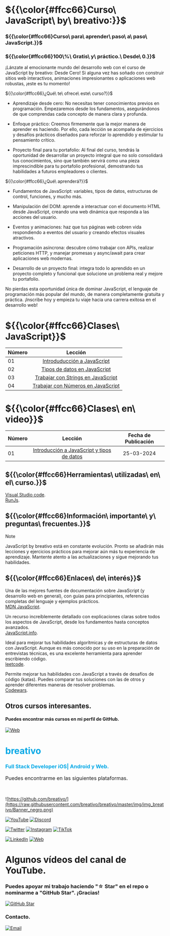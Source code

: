 # ${{\color{#ffcc66}Curso\ JavaScript\ by\ breativo:}}$
### ${{\color{#ffcc66}Curso\ para\ aprender\ paso\ a\ paso\ JavaScript.}}$
### ${{\color{#ffcc66}100\%\ Gratis\ y\ práctico.\ Desde\ 0.}}$


¡Lánzate al emocionante mundo del desarrollo web con el curso de JavaScript by breativo: Desde Cero! Si alguna vez has soñado con construir sitios web interactivos, animaciones impresionantes o aplicaciones web robustas, ¡este es tu momento!

${{\color{#ffcc66}¿Qué\ te\ ofrece\ este\ curso?}}$


- Aprendizaje desde cero: No necesitas tener conocimientos previos en programación. Empezaremos desde los fundamentos, asegurándonos de que comprendas cada concepto de manera clara y profunda.

- Enfoque práctico: Creemos firmemente que la mejor manera de aprender es haciendo. Por ello, cada lección se acompaña de ejercicios y desafíos prácticos diseñados para reforzar lo aprendido y estimular tu pensamiento crítico.

- Proyecto final para tu portafolio: Al final del curso, tendrás la oportunidad de desarrollar un proyecto integral que no solo consolidará tus conocimientos, sino que también servirá como una pieza imprescindible para tu portafolio profesional, demostrando tus habilidades a futuros empleadores o clientes.

${{\color{#ffcc66}¿Qué\ aprenderá?}}$

- Fundamentos de JavaScript: variables, tipos de datos, estructuras de control, funciones, y mucho más.

- Manipulación del DOM: aprende a interactuar con el documento HTML desde JavaScript, creando una web dinámica que responda a las acciones del usuario.

- Eventos y animaciones: haz que tus páginas web cobren vida respondiendo a eventos del usuario y creando efectos visuales atractivos.

- Programación asíncrona: descubre cómo trabajar con APIs, realizar peticiones HTTP, y manejar promesas y async/await para crear aplicaciones web modernas.
  
- Desarrollo de un proyecto final: integra todo lo aprendido en un proyecto completo y funcional que solucione un problema real y mejore tu portafolio.

No pierdas esta oportunidad única de dominar JavaScript, el lenguaje de programación más popular del mundo, de manera completamente gratuita y práctica. ¡Inscribe hoy y empieza tu viaje hacia una carrera exitosa en el desarrollo web!

# ${{\color{#ffcc66}Clases\ JavaScript}}$

| Número  |                               Lección |
| ----- | :-----------------------------------------------------: |
| 01    |  [Introduducción a JavaScript](./Lecciones_javaScript/Lección01_Introdución%20a%20JavaScript/)   
| 02    |  [Tipos de datos en JavaScript](./Lecciones_JavaScript/Lección02_Tipos%20de%20datos%20JavaScript/) 
| 03    |  [Trabajar con Strings en JavaScript](./Lecciones_JavaScript/Lección03_Trabajar%20con%20Strings/) 
| 04    |  [Trabajar con Números en JavaScript](./Lecciones_JavaScript/Lección04_Trabajar%20con%20números/)              
# ${{\color{#ffcc66}Clases\ en\ video}}$
| Número |                               Lección                                |   Fecha de Publicación |
|--------|:--------------------------------------------------------------------:|:--------------------:|
| 01     | [Introducción a JavaScript y tipos de datos](./Lecciones_javaScript/Lección01_Introducción%20a%20JavaScript/)   |     25-03-2024      |


## ${{\color{#ffcc66}Herramientas\ utilizadas\ en\ el\ curso.}}$
[Visual Studio code](https://code.visualstudio.com/).<br>
[RunJs](https://runjs.app/).

## ${{\color{#ffcc66}Información\ importante\ y\ preguntas\ frecuentes.}}$

> [!NOTE] 
>JavaScript by breativo está en constante evolución. Pronto se añadirán más lecciones y ejercicios prácticos para mejorar aún más tu experiencia de aprendizaje. Mantente atento a las actualizaciones y sigue mejorando tus habilidades.

## ${{\color{#ffcc66}Enlaces\ de\ interés}}$
Una de las mejores fuentes de documentación sobre JavaScript (y desarrollo web en general), con guías para principiantes, referencias completas del lenguaje y ejemplos prácticos.<br>
[MDN JavaScript](https://developer.mozilla.org/en-US/docs/Web/JavaScript).

Un recurso increíblemente detallado con explicaciones claras sobre todos los aspectos de JavaScript, desde los fundamentos hasta conceptos avanzados.<br>
[JavaScript.info](https://javascript.info/).

Ideal para mejorar tus habilidades algorítmicas y de estructuras de datos con JavaScript. Aunque es más conocido por su uso en la preparación de entrevistas técnicas, es una excelente herramienta para aprender escribiendo código.<br>
[leetcode](https://leetcode.com/).

Permite mejorar tus habilidades con JavaScript a través de desafíos de código (katas). Puedes comparar tus soluciones con las de otros y aprender diferentes maneras de resolver problemas.<br>
[Codewars](https://www.codewars.com/).

## Otros cursos interesantes.
#### Puedes encontrar más cursos en mi perfil de GitHub.
[![Web](https://img.shields.io/badge/GitHub-Breativo-14a1f0?style=for-the-badge&logo=github&logoColor=white&labelColor=101010)](https://github.com/breativo)

<h1 style="color: #00A8E6;">breativo</h1>
<h3 style="color: #00A8E6;">Full Stack Developer iOS| Android y Web.</h3>

<p style="font-size:16px;">
Puedes encontrarme en las siguientes plataformas.
</p>
</br>

![https://github.com/breativo/](https://raw.githubusercontent.com/breativo/breativo/master/img/img_breativo/Banner_negro.png)
</br>

[![YouTube](https://img.shields.io/badge/YouTube-breativo-FF0000?style=for-the-badge&logo=youtube&logoColor=white&labelColor=101010)](https://www.youtube.com/channel/UC257J3j4W8gJFbuPJJxTs9w) 
[![Discord](https://img.shields.io/badge/Discord-breativo-5865F2?style=for-the-badge&logo=discord&logoColor=white&labelColor=101010)](https://breativo.com/discord)
<br>

[![Twitter](https://img.shields.io/badge/Twitter-@breativo-1DA1F2?style=for-the-badge&logo=twitter&logoColor=white&labelColor=101010)](https://twitter.com/breativo)
[![Instagram](https://img.shields.io/badge/Instagram-@breativo-E4405F?style=for-the-badge&logo=instagram&logoColor=white&labelColor=101010)](https://www.instagram.com/breativo/)
[![TikTok](https://img.shields.io/badge/TikTok-@breativo-69C9D0?style=for-the-badge&logo=tiktok&logoColor=white&labelColor=101010)](https://tiktok.com/@breativo)
<br>

[![LinkedIn](https://img.shields.io/badge/LinkedIn-breativo-0077B5?style=for-the-badge&logo=linkedin&logoColor=white&labelColor=101010)](https://www.linkedin.com/in/breativo/)
[![Web](https://img.shields.io/badge/Web-breativo.com-1e8612?style=for-the-badge&logo=dev.to&logoColor=white&labelColor=101010)](https://breativo.com)
</br>

# Algunos vídeos del canal de YouTube.

### Puedes apoyar mi trabajo haciendo "☆ Star" en el repo o nominarme a "GitHub Star". ¡Gracias!

[![GitHub Star](https://img.shields.io/badge/GitHub-Nominar_a_star-yellow?style=for-the-badge&logo=github&logoColor=white&labelColor=101010)](https://stars.github.com/nominate/)

### Contacto.

[![Email](https://img.shields.io/badge/breativo@breativo.com-email_personal-D14836?style=for-the-badge&logo=gmail&logoColor=white&labelColor=101010)](mailto:breativo@breativo.com)
